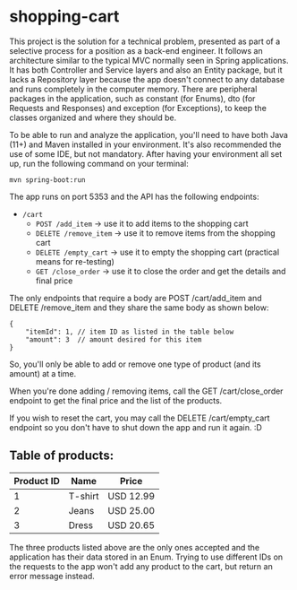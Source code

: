 # shopping-cart

This project is the solution for a technical problem, presented as part of a selective process for a position as a back-end engineer. It follows an architecture similar to the typical MVC normally seen in Spring applications. It has both Controller and Service layers and also an Entity package, but it lacks a Repository layer because the app doesn't connect to any database and runs completely in the computer memory. There are peripheral packages in the application, such as constant (for Enums), dto (for Requests and Responses) and exception (for Exceptions), to keep the classes organized and where they should be.  

To be able to run and analyze the application, you'll need to have both Java (11+) and Maven installed in your environment. It's also recommended the use of some IDE, but not mandatory. After having your environment all set up, run the following command on your terminal:

```mvn spring-boot:run```

The app runs on port 5353 and the API has the following endpoints:

* `/cart`
  * `POST /add_item` -> use it to add items to the shopping cart
  * `DELETE /remove_item` -> use it to remove items from the shopping cart
  * `DELETE /empty_cart` -> use it to empty the shopping cart (practical means for re-testing)
  * `GET /close_order` -> use it to close the order and get the details and final price

The only endpoints that require a body are POST /cart/add_item and DELETE /remove_item and they share the same body as shown below:
```
{
    "itemId": 1, // item ID as listed in the table below
    "amount": 3  // amount desired for this item
}
```

So, you'll only be able to add or remove one type of product (and its amount) at a time.

When you're done adding / removing items, call the GET /cart/close_order endpoint to get the final price and the list of the products.

If you wish to reset the cart, you may call the DELETE /cart/empty_cart endpoint so you don't have to shut down the app and run it again. :D

## Table of products:

| Product ID | Name    | Price     |
|------------|---------|-----------|
| 1          | T-shirt | USD 12.99 |
| 2          | Jeans   | USD 25.00 |
| 3          | Dress   | USD 20.65 |

The three products listed above are the only ones accepted and the application has their data stored in an Enum. Trying to use different IDs on the requests to the app won't add any product to the cart, but return an error message instead.